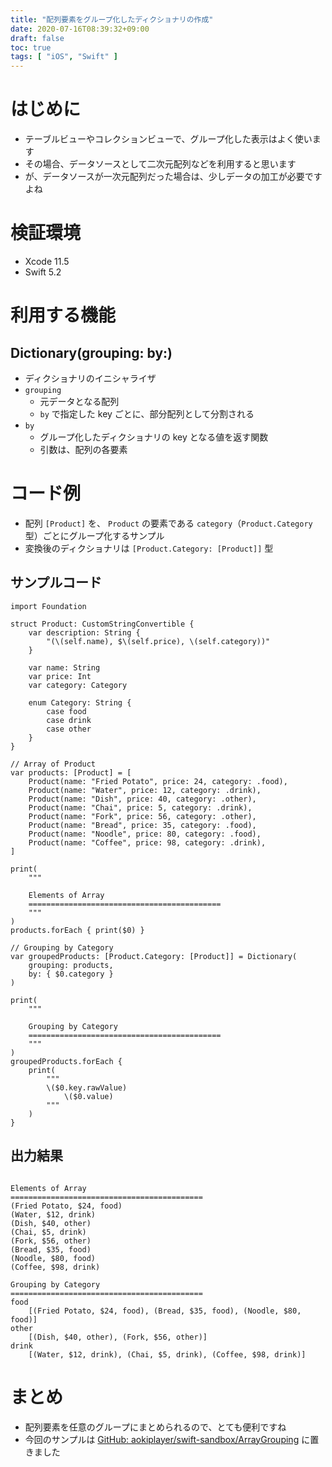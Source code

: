 ```yaml
---
title: "配列要素をグループ化したディクショナリの作成"
date: 2020-07-16T08:39:32+09:00
draft: false
toc: true
tags: [ "iOS", "Swift" ]
---
```


# はじめに
- テーブルビューやコレクションビューで、グループ化した表示はよく使います
- その場合、データソースとして二次元配列などを利用すると思います
- が、データソースが一次元配列だった場合は、少しデータの加工が必要ですよね

# 検証環境
- Xcode 11.5
- Swift 5.2

# 利用する機能
## Dictionary(grouping: by:)
- ディクショナリのイニシャライザ
- `grouping`
    - 元データとなる配列
    - `by` で指定した key ごとに、部分配列として分割される
- `by`
    - グループ化したディクショナリの key となる値を返す関数
    - 引数は、配列の各要素

# コード例
- 配列 `[Product]` を、 `Product` の要素である `category`（`Product.Category` 型）ごとにグループ化するサンプル
- 変換後のディクショナリは `[Product.Category: [Product]]` 型

## サンプルコード
```swift:ArrayGrouping.playground
import Foundation

struct Product: CustomStringConvertible {
    var description: String {
        "(\(self.name), $\(self.price), \(self.category))"
    }

    var name: String
    var price: Int
    var category: Category

    enum Category: String {
        case food
        case drink
        case other
    }
}

// Array of Product
var products: [Product] = [
    Product(name: "Fried Potato", price: 24, category: .food),
    Product(name: "Water", price: 12, category: .drink),
    Product(name: "Dish", price: 40, category: .other),
    Product(name: "Chai", price: 5, category: .drink),
    Product(name: "Fork", price: 56, category: .other),
    Product(name: "Bread", price: 35, category: .food),
    Product(name: "Noodle", price: 80, category: .food),
    Product(name: "Coffee", price: 98, category: .drink),
]

print(
    """

    Elements of Array
    ===========================================
    """
)
products.forEach { print($0) }

// Grouping by Category
var groupedProducts: [Product.Category: [Product]] = Dictionary(
    grouping: products,
    by: { $0.category }
)

print(
    """

    Grouping by Category
    ===========================================
    """
)
groupedProducts.forEach {
    print(
        """
        \($0.key.rawValue)
            \($0.value)
        """
    )
}
```

## 出力結果
```zsh:出力結果

Elements of Array
===========================================
(Fried Potato, $24, food)
(Water, $12, drink)
(Dish, $40, other)
(Chai, $5, drink)
(Fork, $56, other)
(Bread, $35, food)
(Noodle, $80, food)
(Coffee, $98, drink)

Grouping by Category
===========================================
food
    [(Fried Potato, $24, food), (Bread, $35, food), (Noodle, $80, food)]
other
    [(Dish, $40, other), (Fork, $56, other)]
drink
    [(Water, $12, drink), (Chai, $5, drink), (Coffee, $98, drink)]
```

# まとめ
- 配列要素を任意のグループにまとめられるので、とても便利ですね
- 今回のサンプルは [GitHub: aokiplayer/swift-sandbox/ArrayGrouping](https://github.com/aokiplayer/swift-sandbox/tree/master/ArrayGrouping) に置きました
